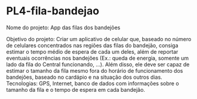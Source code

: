 # PL4-fila-bandejao
Nome do projeto: App das filas dos bandejões <p>
Objetivo do projeto: Criar um aplicativo de celular que, baseado no número de celulares concentrados nas regiões das filas do bandejão, consiga estimar o tempo médio de espera de cada um deles, além de reportar eventuais ocorrências nos bandejões (Ex.: queda de energia, somente um lado da fila do Central funcionando, ...). Além disso, ele deve ser capaz de estimar o tamanho da fila mesmo fora do horário de funcionamento dos bandejões, baseado no cardápio e na situação dos outros dias.
Tecnologias: GPS, Internet, banco de dados com informações sobre o tamanho da fila e o tempo de espera em cada bandejão.
